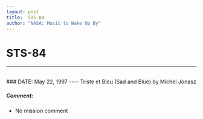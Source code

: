 ```yaml
---
layout: post
title:  STS-84
author: "NASA: Music to Wake Up By"
---
```


# STS-84
----
<br/>
### DATE: May 22, 1997
----
Triste et Bleu (Sad and Blue) by Michel Jonasz

##### Comment:
* No mission comment
